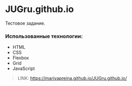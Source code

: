 # JUGru.github.io
Тестовое задание.


### Использованные технологии:

* HTML 
* CSS
* Flexbox
* Grid
* JavaScript


> LINK: https://mariyapreina.github.io/JUGru.github.io/
